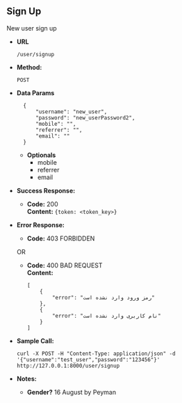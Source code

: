 **Sign Up**
----
   New user sign up

* **URL**

      /user/signup

* **Method:**
  
   `POST`
  
* **Data Params**

        {
            "username": "new_user",
            "password": "new_userPassword2",
            "mobile": "",
            "referrer": "",
            "email": ""
        }
        
   * **Optionals**
        * mobile
        * referrer
        * email

* **Success Response:**
  
  * **Code:** 200 <br />
    **Content:** `{token: <token_key>}`
 
* **Error Response:**

  * **Code:** 403 FORBIDDEN <br />

  OR

  * **Code:** 400 BAD REQUEST <br />
    **Content:** 
    
        [
            {
                "error": "رمز ورود وارد نشده است"
            },
            {
                "error": "نام کاربری وارد نشده است"
            }
        ]

* **Sample Call:**

      curl -X POST -H "Content-Type: application/json" -d '{"username":"test_user","password":"123456"}' http://127.0.0.1:8000/user/signup
* **Notes:**
    
    * **Gender?** 16 August by Peyman